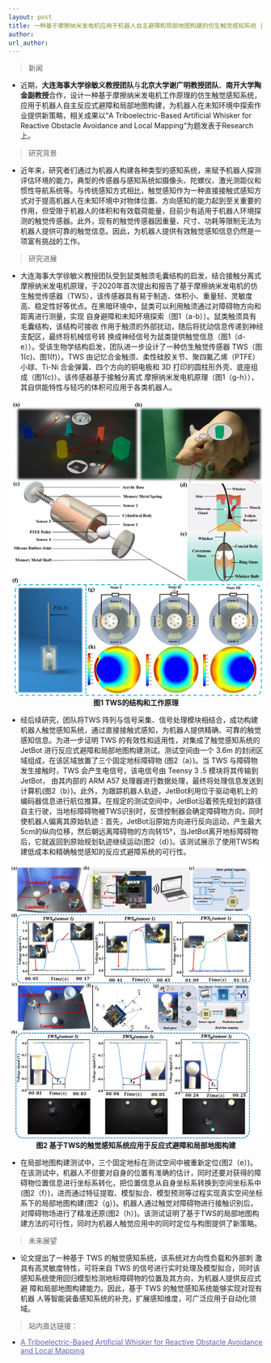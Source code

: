 ```yaml
---
layout: post
title: 一种基于摩擦纳米发电机应用于机器人自主避障和局部地图构建的仿生触觉感知系统 | 徐敏义、谢广明、陶金合作新进展
author: 
url_author: 
---
```


> 新闻

- 近期，**大连海事大学徐敏义教授团队**与**北京大学谢广明教授团队**、**南开大学陶金副教授**合作，设计一种基于摩擦纳米发电机工作原理的仿生触觉感知系统，应用于机器人自主反应式避障和局部地图构建，为机器人在未知环境中探索作业提供新策略，相关成果以“A Triboelectric-Based Artificial Whisker for Reactive Obstacle Avoidance and Local Mapping”为题发表于Research上。


> 研究背景

- 近年来，研究者们通过为机器人构建各种类型的感知系统，来赋予机器人探测评估环境的能力，典型的传感器与感知系统如摄像头、陀螺仪、激光测距仪和惯性导航系统等。与传统感知方式相比，触觉感知作为一种直接接触式感知方式对于提高机器人在未知环境中对物体位置、方向感知的能力起到至关重要的作用，但受限于机器人的体积和有效载荷能量，目前少有适用于机器人环境探测的触觉传感器。此外，现有的触觉传感器因重量、尺寸、功耗等限制无法为机器人提供可靠的触觉信息。因此，为机器人提供有效触觉感知信息仍然是一项富有挑战的工作。

> 研究进展

- 大连海事大学徐敏义教授团队受到鼠类触须毛囊结构的启发，结合接触分离式摩擦纳米发电机原理，于2020年首次提出和报告了基于摩擦纳米发电机的仿生触觉传感器（TWS），该传感器具有易于制造、体积小、重量轻、灵敏度高、稳定性好等优点。在黑暗环境中，鼠类可以利用触须通过对障碍物方向和距离进行测量，实现 自身避障和未知环境探索（图1（a-b））。鼠类触须具有毛囊结构，该结构可接收 作用于触须的外部扰动，随后将扰动信息传递到神经支配区，最终将机械信号转 换成神经信号为鼠类提供触觉信息（图1（d-e））。受该生物学结构启发，团队进一步设计了一种仿生触觉传感器 TWS（图1(c)、图1(f)）。TWS 由记忆合金触须、柔性硅胶关节、聚四氟乙烯（PTFE）小球、Ti-Ni 合金弹簧、四个方向的铜电极和 3D 打印的圆柱形外壳、底座组成（图1(c)）。该传感器基于接触分离式 摩擦纳米发电机原理（图1（g-h）），其自供能特性与轻巧的体积可应用于各类机器人。


<p style="text-align:center;" >
<img src="/lab_images/news/仿生触觉感知系统1.webp" style=" width:600px;"><b>图1  TWS的结构和工作原理</b>
</p>

- 经后续研究，团队将TWS 阵列与信号采集、信号处理模块相结合，成功构建机器人触觉感知系统，通过直接接触式感知，为机器人提供精确、可靠的触觉感知信息。为进一步证明 TWS 的有效性和适用性，对集成了触觉感知系统的JetBot 进行反应式避障和局部地图构建测试。测试空间由一个 3.6m 的封闭区域组成，在该区域放置了三个固定地标障碍物 (图2（a）)。当 TWS 与障碍物 发生接触时，TWS 会产生电信号，该电信号由 Teensy 3 .5 模块将其传输到 JetBot， 由其内部的 ARM A57 处理器进行数据处理，最终将处理信息发送到计算机(图2（b）)。此外，为跟踪机器人轨迹，JetBot利用位于驱动电机上的编码器信息进行航位推算。在规定的测试空间中，JetBot沿着预先规划的路径自主行驶，当地标障碍物被TWS识别时，反馈控制器会确定障碍物方向，同时使机器人偏离其原始轨迹：首先，JetBot沿原始方向进行反向运动，产生最大5cm的纵向位移，然后朝远离障碍物的方向转15°，当JetBot离开地标障碍物后，它就返回到原始规划轨迹继续运动(图2（d）)。该测试展示了使用TWS构建低成本和精确触觉感知的反应式避障系统的可行性。

<p style="text-align:center;" >
<img src="/lab_images/news/仿生触觉感知系统2.webp" style=" width:600px;">
<b>图2  基于TWS的触觉感知系统应用于反应式避障和局部地图构建
</b>
</p>

- 在局部地图构建测试中，三个固定地标在测试空间中被重新定位(图2（e）)。在该测试中，机器人不但要对自身的位置有准确的估计，同时还要对获得的障碍物位置信息进行坐标系转化，把位置信息从自身坐标系转换到空间坐标系中(图2（f）)，进而通过特征提取、模型拟合、模型预测等过程实现真实空间坐标系下的局部地图构建(图2（g）)。机器人通过触觉对障碍物进行接触识别后，对障碍物场进行了精准还原(图2（h）)。该测试证明了基于TWS的局部地图构建方法的可行性，同时为机器人触觉应用中的同时定位与构图提供了新策略。

> 未来展望

- 论文提出了一种基于 TWS 的触觉感知系统，该系统对方向性负载和外部刺 激具有高灵敏度特性，可将来自 TWS 的信号进行实时处理及模型拟合，同时该 感知系统使用回归模型检测地标障碍物的位置及其方向，为机器人提供反应式避 障和局部地图构建能力。因此，基于 TWS 的触觉感知系统能够实现对现有机器 人等智能装备感知系统的补充，扩展感知维度，可广泛应用于自动化领域。


> 站内直达链接：

- <a style="color: #5E63B6;" class="off" target="_blank" href="https://www.mspslab.cn/papers/A-Triboelectric-Based-Artificial-Whisker-for-Reactive-Obstacle-Avoidance-and-Local-Mapping/" rel="noopener noreferrer">A Triboelectric-Based Artificial Whisker for Reactive Obstacle Avoidance and Local Mapping</a>
